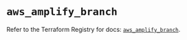 # `aws_amplify_branch`

Refer to the Terraform Registry for docs: [`aws_amplify_branch`](https://registry.terraform.io/providers/hashicorp/aws/5.58.0/docs/resources/amplify_branch).
